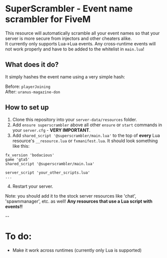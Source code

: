 # SuperScrambler - Event name scrambler for FiveM

This resource will automatically scramble all your event names so that your server is more secure from injectors and other cheaters alike.  
It currently only supports Lua->Lua events. Any cross-runtime events will not work properly and have to be added to the whitelist in `main.lua`!

## What does it do? 
It simply hashes the event name using a very simple hash:

Before: `playerJoining`  
After: `uranus-magazine-don`


## How to set up
1. Clone this repository into your `server-data/resources` folder.
2. Add `ensure superscrambler` above all other `ensure` or `start` commands in your `server.cfg` - **VERY IMPORTANT**.
3. Add `shared_script '@superscrambler/main.lua'` to the top of **every** Lua resource's `__resource.lua` or `fxmanifest.lua`. It should look something like this:
```
fx_version 'bodacious'
game 'gta5'
shared_script '@superscrambler/main.lua'

server_script 'your_other_scripts.lua'
...
```
4. Restart your server.

Note: you should add it to the stock server resources like 'chat', 'spawnmanager', etc. as well! **Any resources that use a Lua script with events!!**

--
# To do:
- Make it work across runtimes (currently only Lua is supported)
